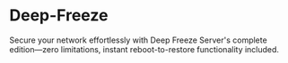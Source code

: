 # Deep-Freeze
Secure your network effortlessly with Deep Freeze Server's complete edition—zero limitations, instant reboot-to-restore functionality included.
